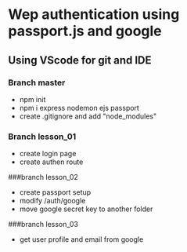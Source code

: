 # Wep authentication using passport.js and google
## Using VScode for git and IDE

### Branch master
* npm init
* npm i express nodemon ejs passport
* create .gitignore and add "node_modules"


### Branch lesson_01
* create login page
* create authen route


###branch lesson_02
* create passport setup
* modify /auth/google
* move google secret key to another folder

###branch lesson_03
* get user profile and email from google